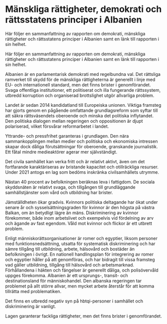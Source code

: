 # Mänskliga rättigheter, demokrati och rättsstatens principer i Albanien

Här följer en sammanfattning av rapporten om demokrati, mänskliga rättigheter och rättsstatens principer i Albanien samt en länk till rapporten i sin helhet.

Här följer en sammanfattning av rapporten om demokrati, mänskliga rättigheter och rättsstatens principer i Albanien samt en länk till rapporten i sin helhet.

Albanien är en parlamentarisk demokrati med regelbundna val. Det rättsliga ramverket till skydd för de mänskliga rättigheterna är generellt i linje med EU- och internationell standard, men det finns brister i genomförandet. Svaga offentliga institutioner, ett politiserat och illa fungerande rättssystem, utbredd korruption och organiserad brottslighet utgör allvarliga problem.

Landet är sedan 2014 kandidatland till Europeiska unionen. Viktiga framsteg har gjorts genom en pågående omfattande grundlagsreform som syftar till att säkra rättsväsendets oberoende och minska det politiska inflytandet. Den politiska dialogen mellan regeringen och oppositionen är djupt polariserad, vilket försvårar reformarbetet i landet.

Yttrande- och pressfrihet garanteras i grundlagen. Den nära sammankopplingen mellan medier och politiska och ekonomiska intressen skapar dock dåliga förutsättningar för oberoende, granskande journalistik. Ett fåtal mindre medieaktörer agerar mer självständigt.

Det civila samhället kan verka fritt och är relativt aktivt, även om det fortfarande karaktäriseras av bristande kapacitet och otillräckliga resurser. Under 2021 antogs en lag som bedöms inskränka civilsamhällets utrymme.

Nästan 40 procent av befolkningen beräknas leva i fattigdom. De sociala skyddsnäten är relativt svaga, och tillgången till grundläggande samhällstjänster som vård och utbildning har brister.

Jämställdheten ökar gradvis. Kvinnors politiska deltagande har ökat under senare år och sysselsättningsgraden för kvinnor är den högsta på västra Balkan, om än betydligt lägre än mäns. Diskriminering av kvinnor förekommer, både inom arbetslivet och exempelvis vid fördelning av arv och ägande av fast egendom. Våld mot kvinnor och flickor är ett utbrett problem.

Enligt människorättsorganisationer är romer och egyptier, liksom personer med funktionsnedsättning, utsatta för systematisk diskriminering och har sämre tillgång till utbildning, arbete, hälsovård och bostäder än befolkningen i övrigt. En nationell handlingsplan för integrering av romer och egyptier håller på att genomföras, och har bidragit till vissa framsteg vad gäller utbildning, tillgång till hälsovård och arbetsmarknad.
Förhållandena i häkten och fängelser är generellt dåliga, och polisövervåld uppges förekomma.
Albanien är ett ursprungs-, transit- och destinationsland för människohandel. Den albanska regeringen tar problemet på allt större allvar, men mycket arbete återstår för att komma tillrätta med problematiken.

Det finns en utbredd negativ syn på hbtqi-personer i samhället och diskriminering är vanligt.

Lagen garanterar fackliga rättigheter, men det finns brister i genomförandet.
